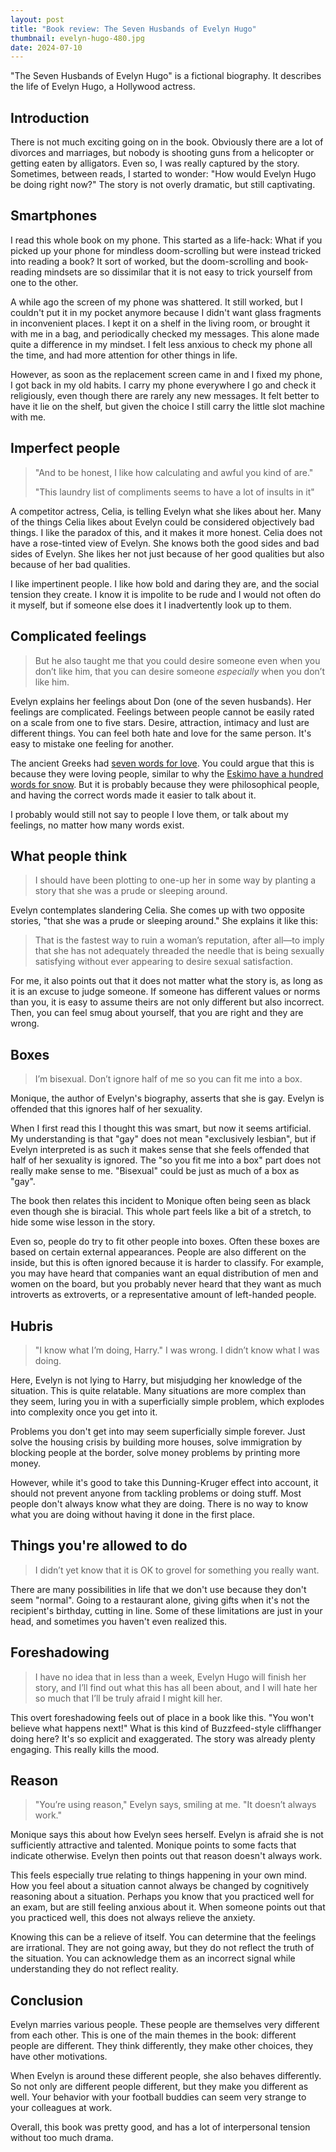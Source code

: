 ```yaml
---
layout: post
title: "Book review: The Seven Husbands of Evelyn Hugo"
thumbnail: evelyn-hugo-480.jpg
date: 2024-07-10
---
```


"The Seven Husbands of Evelyn Hugo" is a fictional biography. It describes the life of Evelyn Hugo, a Hollywood actress.

## Introduction

There is not much exciting going on in the book. Obviously there are a lot of divorces and marriages, but nobody is shooting guns from a helicopter or getting eaten by alligators. Even so, I was really captured by the story. Sometimes, between reads, I started to wonder: "How would Evelyn Hugo be doing right now?" The story is not overly dramatic, but still captivating.

## Smartphones

I read this whole book on my phone. This started as a life-hack: What if you picked up your phone for mindless doom-scrolling but were instead tricked into reading a book? It sort of worked, but the doom-scrolling and book-reading mindsets are so dissimilar that it is not easy to trick yourself from one to the other.

A while ago the screen of my phone was shattered. It still worked, but I couldn't put it in my pocket anymore because I didn't want glass fragments in inconvenient places. I kept it on a shelf in the living room, or brought it with me in a bag, and periodically checked my messages. This alone made quite a difference in my mindset. I felt less anxious to check my phone all the time, and had more attention for other things in life.

However, as soon as the replacement screen came in and I fixed my phone, I got back in my old habits. I carry my phone everywhere I go and check it religiously, even though there are rarely any new messages. It felt better to have it lie on the shelf, but given the choice I still carry the little slot machine with me.

## Imperfect people

> "And to be honest, I like how calculating and awful you kind of are."
>
> "This laundry list of compliments seems to have a lot of insults in it"

A competitor actress, Celia, is telling Evelyn what she likes about her. Many of the things Celia likes about Evelyn could be considered objectively bad things. I like the paradox of this, and it makes it more honest. Celia does not have a rose-tinted view of Evelyn. She knows both the good sides and bad sides of Evelyn. She likes her not just because of her good qualities but also because of her bad qualities.

I like impertinent people. I like how bold and daring they are, and the social tension they create. I know it is impolite to be rude and I would not often do it myself, but if someone else does it I inadvertently look up to them.

## Complicated feelings

> But he also taught me that you could desire someone even when you don’t like him, that you can desire someone *especially* when you don’t like him.

Evelyn explains her feelings about Don (one of the seven husbands). Her feelings are complicated. Feelings between people cannot be easily rated on a scale from one to five stars. Desire, attraction, intimacy and lust are different things. You can feel both hate and love for the same person. It's easy to mistake one feeling for another.

The ancient Greeks had [seven words for love](https://en.wikipedia.org/wiki/Greek_words_for_love). You could argue that this is because they were loving people, similar to why the [Eskimo have a hundred words for snow](https://en.wikipedia.org/wiki/Eskimo_words_for_snow). But it is probably because they were philosophical people, and having the correct words made it easier to talk about it.

I probably would still not say to people I love them, or talk about my feelings, no matter how many words exist.

## What people think

> I should have been plotting to one-up her in some way by planting a story that she was a prude or sleeping around.

Evelyn contemplates slandering Celia. She comes up with two opposite stories, "that she was a prude or sleeping around." She explains it like this:

> That is the fastest way to ruin a woman’s reputation, after all—to imply that she has not adequately threaded the needle that is being sexually satisfying without ever appearing to desire sexual satisfaction.

For me, it also points out that it does not matter what the story is, as long as it is an excuse to judge someone. If someone has different values or norms than you, it is easy to assume theirs are not only different but also incorrect. Then, you can feel smug about yourself, that you are right and they are wrong.

## Boxes

> I’m bisexual. Don’t ignore half of me so you can fit me into a box.

Monique, the author of Evelyn's biography, asserts that she is gay. Evelyn is offended that this ignores half of her sexuality.

When I first read this I thought this was smart, but now it seems artificial. My understanding is that "gay" does not mean "exclusively lesbian", but if Evelyn interpreted is as such it makes sense that she feels offended that half of her sexuality is ignored. The "so you fit me into a box" part does not really make sense to me. "Bisexual" could be just as much of a box as "gay".

The book then relates this incident to Monique often being seen as black even though she is biracial. This whole part feels like a bit of a stretch, to hide some wise lesson in the story.

Even so, people do try to fit other people into boxes. Often these boxes are based on certain external appearances. People are also different on the inside, but this is often ignored because it is harder to classify. For example, you may have heard that companies want an equal distribution of men and women on the board, but you probably never heard that they want as much introverts as extroverts, or a representative amount of left-handed people.

## Hubris

> "I know what I’m doing, Harry." I was wrong. I didn’t know what I was doing.

Here, Evelyn is not lying to Harry, but misjudging her knowledge of the situation. This is quite relatable. Many situations are more complex than they seem, luring you in with a superficially simple problem, which explodes into complexity once you get into it.

Problems you don't get into may seem superficially simple forever. Just solve the housing crisis by building more houses, solve immigration by blocking people at the border, solve money problems by printing more money.

However, while it's good to take this Dunning-Kruger effect into account, it should not prevent anyone from tackling problems or doing stuff. Most people don't always know what they are doing. There is no way to know what you are doing without having it done in the first place.

## Things you're allowed to do

> I didn’t yet know that it is OK to grovel for something you really want.

There are many possibilities in life that we don't use because they don't seem "normal". Going to a restaurant alone, giving gifts when it's not the recipient's birthday, cutting in line. Some of these limitations are just in your head, and sometimes you haven't even realized this.

## Foreshadowing

> I have no idea that in less than a week, Evelyn Hugo will finish her story, and I’ll find out what this has all been about, and I will hate her so much that I’ll be truly afraid I might kill her.

This overt foreshadowing feels out of place in a book like this. "You won't believe what happens next!" What is this kind of Buzzfeed-style cliffhanger doing here? It's so explicit and exaggerated. The story was already plenty engaging. This really kills the mood.

## Reason

> "You’re using reason," Evelyn says, smiling at me. "It doesn’t always work."

Monique says this about how Evelyn sees herself. Evelyn is afraid she is not sufficiently attractive and talented. Monique points to some facts that indicate otherwise. Evelyn then points out that reason doesn't always work.

This feels especially true relating to things happening in your own mind. How you feel about a situation cannot always be changed by cognitively reasoning about a situation. Perhaps you know that you practiced well for an exam, but are still feeling anxious about it. When someone points out that you practiced well, this does not always relieve the anxiety.

Knowing this can be a relieve of itself. You can determine that the feelings are irrational. They are not going away, but they do not reflect the truth of the situation. You can acknowledge them as an incorrect signal while understanding they do not reflect reality.

## Conclusion

Evelyn marries various people. These people are themselves very different from each other. This is one of the main themes in the book: different people are different. They think differently, they make other choices, they have other motivations.

When Evelyn is around these different people, she also behaves differently. So not only are different people different, but they make you different as well. Your behavior with your football buddies can seem very strange to your colleagues at work.

Overall, this book was pretty good, and has a lot of interpersonal tension without too much drama.